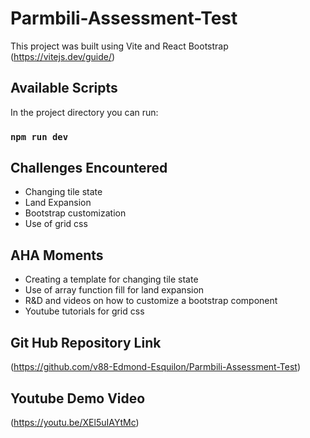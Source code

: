 # Parmbili-Assessment-Test
This project was built using Vite and React Bootstrap
(https://vitejs.dev/guide/)

## Available Scripts

In the project directory you can run:

### `npm run dev`

## Challenges Encountered
- Changing tile state
- Land Expansion
- Bootstrap customization
- Use of grid css

## AHA Moments
- Creating a template for changing tile state
- Use of array function fill for land expansion
- R&D and videos on how to customize a bootstrap component
- Youtube tutorials for grid css

## Git Hub Repository Link
(https://github.com/v88-Edmond-Esquilon/Parmbili-Assessment-Test)

## Youtube Demo Video
(https://youtu.be/XEl5uIAYtMc)
